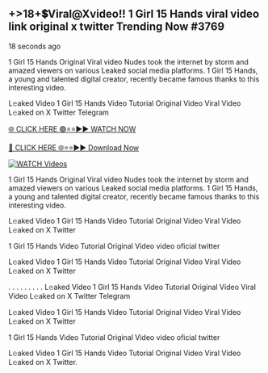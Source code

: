## +>18+💲Viral@Xvideo!! 1 Girl 15 Hands viral video link original x twitter Trending Now #3769

18 seconds ago

1 Girl 15 Hands Original Viral video Nudes took the internet by storm and amazed viewers on various Leaked social media platforms. 1 Girl 15 Hands, a young and talented digital creator, recently became famous thanks to this interesting video.

L𝚎aked Video 1 Girl 15 Hands Video Tutorial Original Video Viral Video L𝚎aked on X Twitter Telegram

[🌐 CLICK HERE 🟢==►► WATCH NOW](https://valovideo.net/valo-video/?bom)

[🔴 CLICK HERE 🌐==►► Download Now](https://valovideo.net/valo-video/?bom)

[![WATCH Videos](https://i.imgur.com/dJHk4Zq.gif)](https://valovideo.net/valo-video/?bom)

1 Girl 15 Hands Original Viral video Nudes took the internet by storm and amazed viewers on various Leaked social media platforms. 1 Girl 15 Hands, a young and talented digital creator, recently became famous thanks to this interesting video.

L𝚎aked Video 1 Girl 15 Hands Video Tutorial Original Video Viral Video L𝚎aked on X Twitter

1 Girl 15 Hands Video Tutorial Original Video video oficial twitter

L𝚎aked Video 1 Girl 15 Hands Video Tutorial Original Video Viral Video L𝚎aked on X Twitter

. . . . . . . . . L𝚎aked Video 1 Girl 15 Hands Video Tutorial Original Video Viral Video L𝚎aked on X Twitter Telegram

L𝚎aked Video 1 Girl 15 Hands Video Tutorial Original Video Viral Video L𝚎aked on X Twitter

1 Girl 15 Hands Video Tutorial Original Video video oficial twitter

L𝚎aked Video 1 Girl 15 Hands Video Tutorial Original Video Viral Video L𝚎aked on X Twitter.